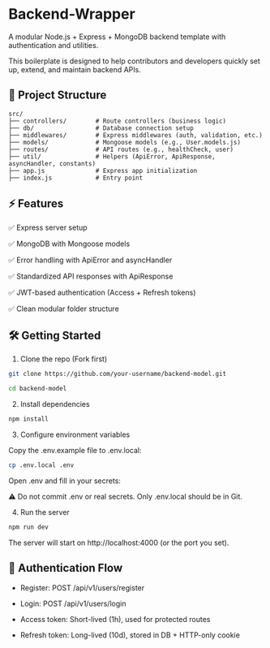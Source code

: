 # Backend-Wrapper


A modular Node.js + Express + MongoDB backend template with authentication and utilities.

This boilerplate is designed to help contributors and developers quickly set up, extend, and maintain backend APIs.

## 📂 Project Structure
```
src/
├── controllers/        # Route controllers (business logic)
├── db/                 # Database connection setup
├── middlewares/        # Express middlewares (auth, validation, etc.)
├── models/             # Mongoose models (e.g., User.models.js)
├── routes/             # API routes (e.g., healthCheck, user)
├── util/               # Helpers (ApiError, ApiResponse, asyncHandler, constants)
├── app.js              # Express app initialization
├── index.js            # Entry point
```

## ⚡ Features

✅ Express server setup

✅ MongoDB with Mongoose models

✅ Error handling with ApiError and asyncHandler

✅ Standardized API responses with ApiResponse

✅ JWT-based authentication (Access + Refresh tokens)

✅ Clean modular folder structure

## 🛠️ Getting Started

1. Clone the repo (Fork first)
```bash
git clone https://github.com/your-username/backend-model.git
```
```bash
cd backend-model
```

2. Install dependencies
```bash
npm install
```

3. Configure environment variables

Copy the .env.example file to .env.local:
```bash 
cp .env.local .env
```

Open .env and fill in your secrets:


⚠️ Do not commit .env or real secrets. Only .env.local should be in Git.

4. Run the server
```bash
npm run dev
```


The server will start on http://localhost:4000 (or the port you set).

## 🔑 Authentication Flow

- Register: POST /api/v1/users/register

- Login: POST /api/v1/users/login

- Access token: Short-lived (1h), used for protected routes

- Refresh token: Long-lived (10d), stored in DB + HTTP-only cookie
